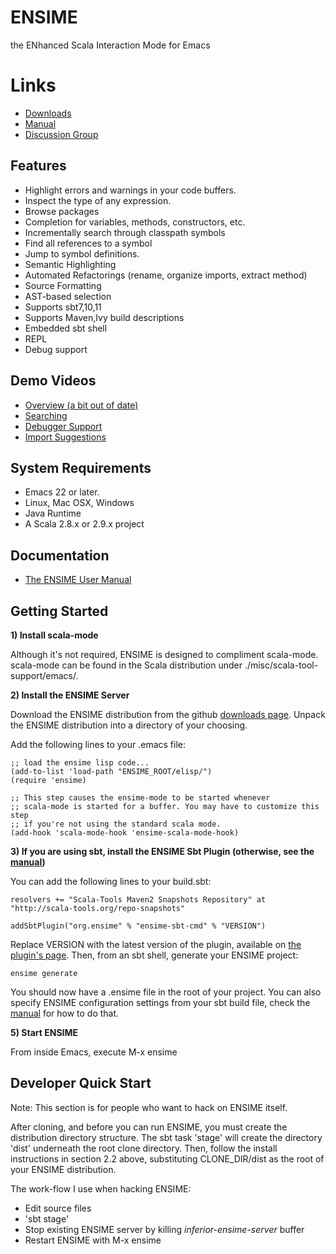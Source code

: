 # ENSIME
the ENhanced Scala Interaction Mode for Emacs

# Links
- [ Downloads ](https://github.com/aemoncannon/ensime/downloads)
- [ Manual ](http://aemon.com/file_dump/ensime_manual.html)
- [ Discussion Group ](http://groups.google.com/group/ensime?hl=en)


## Features

- Highlight errors and warnings in your code buffers.
- Inspect the type of any expression.
- Browse packages
- Completion for variables, methods, constructors, etc.
- Incrementally search through classpath symbols
- Find all references to a symbol
- Jump to symbol definitions.
- Semantic Highlighting
- Automated Refactorings (rename, organize imports, extract method)
- Source Formatting
- AST-based selection
- Supports sbt7,10,11
- Supports Maven,Ivy build descriptions
- Embedded sbt shell
- REPL
- Debug support


## Demo Videos

- [Overview (a bit out of date)](http://www.youtube.com/watch?v=A2Lai8IjLoY)
- [Searching](http://www.youtube.com/watch?v=fcgnAJz98QE)
- [Debugger Support](http://www.youtube.com/watch?v=v7-G6vD42z8)
- [Import Suggestions](http://www.youtube.com/watch?v=Ynp8Df7-paw&hd=1)



## System Requirements

- Emacs 22 or later.
- Linux, Mac OSX, Windows
- Java Runtime
- A Scala 2.8.x or 2.9.x project


## Documentation

- [The ENSIME User Manual](http://aemon.com/file_dump/ensime_manual.html)


## Getting Started

__1) Install scala-mode__

Although it's not required, ENSIME is designed to compliment scala-mode. scala-mode can be found in the Scala distribution under ./misc/scala-tool-support/emacs/.


__2) Install the ENSIME Server__

Download the ENSIME distribution from the github [downloads page](http://github.com/aemoncannon/ensime/downloads). Unpack the ENSIME distribution into a directory of your choosing. 

Add the following lines to your .emacs file:

    ;; load the ensime lisp code...
    (add-to-list 'load-path "ENSIME_ROOT/elisp/")
    (require 'ensime)

    ;; This step causes the ensime-mode to be started whenever
    ;; scala-mode is started for a buffer. You may have to customize this step
    ;; if you're not using the standard scala mode.
    (add-hook 'scala-mode-hook 'ensime-scala-mode-hook)


__3) If you are using sbt, install the ENSIME Sbt Plugin (otherwise, see the [manual](http://aemon.com/file_dump/ensime_manual.html#tth_sEc3.1.2))__

You can add the following lines to your build.sbt:

    resolvers += "Scala-Tools Maven2 Snapshots Repository" at "http://scala-tools.org/repo-snapshots"
    
    addSbtPlugin("org.ensime" % "ensime-sbt-cmd" % "VERSION")

Replace VERSION with the latest version of the plugin, available on [the plugin's page](https://github.com/aemoncannon/ensime-sbt-cmd). Then, from an sbt shell, generate your ENSIME project:
    
    ensime generate

You should now have a .ensime file in the root of your project. You can also specify ENSIME configuration settings from your sbt build file, check the [manual](http://aemon.com/file_dump/ensime_manual.html#tth_sEc3.1.1) for how to do that.


__5) Start ENSIME__

From inside Emacs, execute M-x ensime


## Developer Quick Start
Note: This section is for people who want to hack on ENSIME itself.

After cloning, and before you can run ENSIME, you must create the distribution directory structure. The sbt task 'stage' will create the directory 'dist' underneath the root clone directory. Then, follow the install instructions in section 2.2 above, substituting CLONE_DIR/dist as the root of your ENSIME distribution.


The work-flow I use when hacking ENSIME:

- Edit source files
- 'sbt stage'
- Stop existing ENSIME server by killing *inferior-ensime-server* buffer
- Restart ENSIME with M-x ensime
